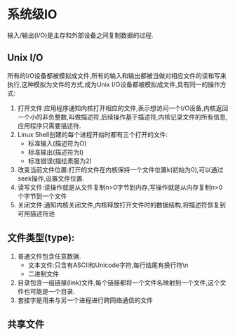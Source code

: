 # 系统级IO

输入/输出(I/O)是主存和外部设备之间复制数据的过程.

## Unix I/O

所有的I/O设备都被模拟成文件,所有的输入和输出都被当做对相应文件的读和写来执行,这种模拟为文件的方式,成为Unix I/O设备都被模拟成文件,具有同一的操作方式:
1. 打开文件:应用程序通知内核打开相应的文件,表示想访问一个I/O设备,内核返回一个小的非负整数,叫做描述符,后续操作基于描述符,内核记录文件的所有信息,应用程序只需要描述符.
2. Linux Shell创建的每个进程开始时都有三个打开的文件:
    - 标准输入(描述符为O)
    - 标准输出(描述符为I)
    - 标准错误(描绘素服为2)
3. 改变当前文件位置:打开的文件在内核保持一个文件位置k(初始为0),可以通过seek操作,设置文件位置.
4. 读写文件:读操作就是从文件复制n>0字节到内存,写操作就是从内存复制n>0个字节到一个文件
5. 关闭文件:通知内核关闭文件,内核释放打开文件时的数据结构,将描述符恢复到可用描述符池

## 文件类型(type):
1. 普通文件包含任意数据.
    - 文本文件:只含有ASCII和Unicode字符,每行结尾有换行符\n
    - 二进制文件
2. 目录包含一组链接(link)文件,每个链接都将一个文件名映射到一个文件,这个文件也可能是一个目录.
3. 套接字是用来与另一个进程进行跨网络通信的文件

## 共享文件


